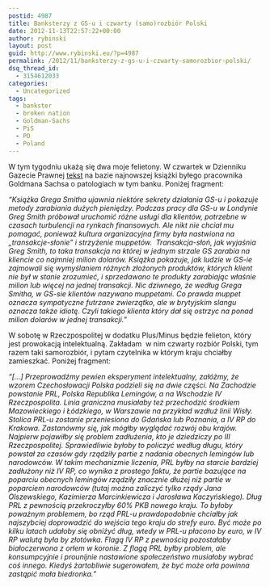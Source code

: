 ```yaml
---
postid: 4987
title: Banksterzy z GS-u i czwarty (samo)rozbiór Polski
date: 2012-11-13T22:57:22+00:00
author: rybinski
layout: post
guid: http://www.rybinski.eu/?p=4987
permalink: /2012/11/banksterzy-z-gs-u-i-czwarty-samorozbior-polski/
dsq_thread_id:
  - 3154612033
categories:
  - Uncategorized
tags:
  - bankster
  - broken nation
  - Goldman-Sachs
  - PiS
  - PO
  - Poland
---
```

W tym tygodniu ukażą się dwa moje felietony. W czwartek w Dzienniku Gazecie Prawnej [tekst](http://forsal.pl/artykuly/661768,rybinski_slonie_mapety_bankierzy_i_goldman_sachs.html) na bazie najnowszej książki byłego pracownika Goldmana Sachsa o patologiach w tym banku. Poniżej fragment:

_“Książka Grega Smitha ujawnia niektóre sekrety działania GS-u i pokazuje metody zarabiania dużych pieniędzy. Podczas pracy dla GS-u w Londynie Greg Smith próbował uruchomić różne usługi dla klientów, potrzebne w czasach turbulencji na rynkach finansowych. Ale nikt nie chciał mu pomagać, ponieważ kultura organizacyjna firmy była nastwiona na „transakcje-słonie” i strzyżenie muppetów.  Transakcja-słoń, jak wyjaśnia Greg Smith, to taka transakcja na której w jednym strzale GS zarabia na kliencie co najmniej milion dolarów. Książka pokazuje, jak ludzie w GS-ie zajmowali się wymyślaniem różnych złożonych produktów, których klient nie był w stanie zrozumieć, i sprzedawano te produkty zarabiając właśnie milion lub więcej na jednej transakcji. Nic dziwnego, że według Grega Smitha, w GS-sie klientów nazywano muppetami. Co prawda muppet oznacza sympatyczne futrzane zwierzątko, ale w brytyjskim slangu oznacza także idiotę. Czyli takiego klienta który dał się ostrzyc na ponad milion dolarów w jednej transakcji.”_

W sobotę w Rzeczpospolitej w dodatku Plus/Minus będzie felieton, który jest prowokacją intelektualną. Zakładam  w nim czwarty rozbiór Polski, tym razem taki samorozbiór, i pytam czytelnika w którym kraju chciałby zamieszkać. Poniżej fragment:

_“[...] Przeprowadźmy pewien eksperyment intelektualny, załóżmy, że wzorem Czechosłowacji Polska podzieli się na dwie części. Na Zachodzie powstanie PRL, Polska Republika Lemingów, a na Wschodzie IV Rzeczpospolita. Linia graniczna musiałaby też przechodzić środkiem Mazowieckiego i Łódzkiego, w Warszawie na przykład wzdłuż linii Wisły. Stolica PRL-u zostanie przeniesiona do Gdańska lub Poznania, a IV RP do Krakowa. Zastanówmy się, jak mógłby wyglądać rozwój obu krajów. Najpierw pojawiłby się problem zadłużenia, kto je dziedziczy po III Rzeczpospolitej. Sprawiedliwie byłoby to policzyć według długu, który powstał za czasów gdy rządziły partie z nadania obecnych lemingów lub narodowców. W takim mechanizmie liczenia, PRL byłby na starcie bardziej zadłużony niż IV RP, co wynika z prostego faktu, że partie bazujące na poparciu obecnych lemingów rządziły znacznie dłużej niż partie w poparciem narodowców (tutaj można zaliczyć tylko rządy Jana Olszewskiego, Kazimierza Marcinkiewicza i Jarosława Kaczyńskiego). Dług PRL z pewnością przekroczyłby 60% PKB nowego kraju. To byłoby poważnym problemem, bo rząd PRL-u prawdopodobnie chciałby jak najszybciej doprowadzić do wejścia tego kraju do strefy euro. Być może po kilku latach udałoby się obniżyć dług, wtedy w PRL-u płacono by euro, w IV RP walutą była by złotówka. Flagą IV RP z pewnością pozostałaby białoczerwona z orłem w koronie. Z flagą PRL byłby problem, ale konsumpcyjnie i prounijnie nastawione społeczeństwo musiałoby wybrać coś innego. Kiedyś żartobliwie sugerowałem, że być może orła powinna zastąpić mała biedronka.”_

